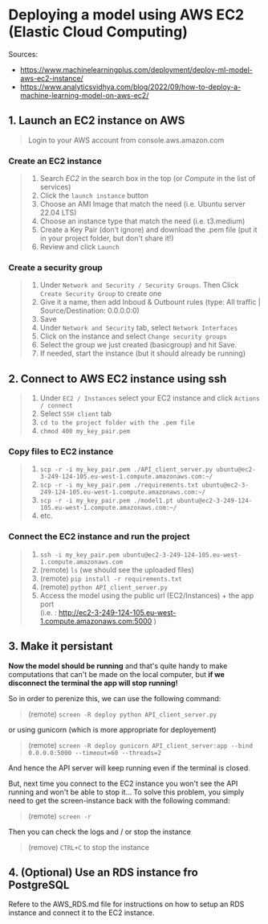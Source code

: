 # Deploying a model using AWS EC2 (Elastic Cloud Computing)

Sources: 
- https://www.machinelearningplus.com/deployment/deploy-ml-model-aws-ec2-instance/
- https://www.analyticsvidhya.com/blog/2022/09/how-to-deploy-a-machine-learning-model-on-aws-ec2/


## 1. Launch an EC2 instance on AWS

> Login to your AWS account from console.aws.amazon.com

### Create an EC2 instance
> 1. Search *EC2* in the search box in the top (or *Compute* in the list of services)
> 2. Click the `launch instance` button
> 3. Choose an AMI Image that match the need (i.e. Ubuntu server 22.04 LTS)
> 4. Choose an instance type that match the need (i.e. t3.medium)
> 5. Create a Key Pair (don’t ignore) and download the .pem file (put it in your project folder, but don't share it!)
> 6. Review and click `Launch`

### Create a security group
> 1. Under `Network and Security / Security Groups`. Then Click `Create Security Group` to create one
> 2. Give it a name, then add Inboud & Outbount rules (type: All traffic | Source/Destination: 0.0.0.0:0)
> 3. Save
> 4. Under `Network and Security` tab, select `Network Interfaces`
> 5. Click on the instance and select `Change security groups`
> 6. Select the group we just created (basicgroup) and hit Save. 
> 7. If needed, start the instance (but it should already be running)


## 2. Connect to AWS EC2 instance using ssh

> 1. Under `EC2 / Instances` select your EC2 instance and click `Actions / connect`
> 2. Select `SSH client` tab
> 3. `cd to the project folder with the .pem file`
> 4. `chmod 400 my_key_pair.pem`

### Copy files to EC2 instance
> 1. `scp -r -i my_key_pair.pem ./API_client_server.py ubuntu@ec2-3-249-124-105.eu-west-1.compute.amazonaws.com:~/`
> 2. `scp -r -i my_key_pair.pem ./requirements.txt ubuntu@ec2-3-249-124-105.eu-west-1.compute.amazonaws.com:~/`
> 3. `scp -r -i my_key_pair.pem ./model1.pt ubuntu@ec2-3-249-124-105.eu-west-1.compute.amazonaws.com:~/`
> 4. etc.

### Connect the EC2 instance and run the project
> 1. ```ssh -i my_key_pair.pem ubuntu@ec2-3-249-124-105.eu-west-1.compute.amazonaws.com```
> 2. (remote) `ls` (we should see the uploaded files)
> 3. (remote) `pip install -r requirements.txt`
> 4. (remote) `python API_client_server.py`
> 5. Access the model using the public url (EC2/Instances) + the app port <br>(i.e. : http://ec2-3-249-124-105.eu-west-1.compute.amazonaws.com:5000 )


## 3. Make it persistant

**Now the model should be running** and that's quite handy to make computations that can't be made on the local computer, but **if we disconnect the terminal the app will stop running!**

So in order to perenize this, we can use the following command:

> (remote) `screen -R deploy python API_client_server.py`

or using gunicorn (which is more appropriate for deployement)
> (remote) `screen -R deploy gunicorn API_client_server:app --bind 0.0.0.0:5000 --timeout=60 --threads=2`

And hence the API server will keep running even if the terminal is closed.

But, next time you connect to the EC2 instance you won't see the API running and won't be able to stop it...
To solve this problem, you simply need to get the screen-instance back with the following command:
> (remote) `screen -r`

Then you can check the logs and / or stop the instance
> (remove) `CTRL+C` to stop the instance


## 4. (Optional) Use an RDS instance fro PostgreSQL

Refere to the AWS_RDS.md file for instructions on how to setup an RDS instance and connect it to the EC2 instance.
